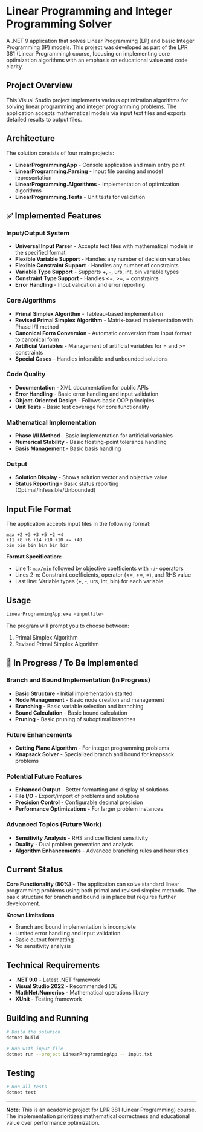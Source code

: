 # Linear Programming and Integer Programming Solver

A .NET 9 application that solves Linear Programming (LP) and basic Integer Programming (IP) models. This project was developed as part of the LPR 381 (Linear Programming) course, focusing on implementing core optimization algorithms with an emphasis on educational value and code clarity.

## Project Overview

This Visual Studio project implements various optimization algorithms for solving linear programming and integer programming problems. The application accepts mathematical models via input text files and exports detailed results to output files.

## Architecture

The solution consists of four main projects:

- **LinearProgrammingApp** - Console application and main entry point
- **LinearProgramming.Parsing** - Input file parsing and model representation
- **LinearProgramming.Algorithms** - Implementation of optimization algorithms
- **LinearProgramming.Tests** - Unit tests for validation

## ✅ Implemented Features

### Input/Output System
- **Universal Input Parser** - Accepts text files with mathematical models in the specified format
- **Flexible Variable Support** - Handles any number of decision variables
- **Flexible Constraint Support** - Handles any number of constraints
- **Variable Type Support** - Supports +, -, urs, int, bin variable types
- **Constraint Type Support** - Handles <=, >=, = constraints
- **Error Handling** - Input validation and error reporting

### Core Algorithms
- **Primal Simplex Algorithm** - Tableau-based implementation
- **Revised Primal Simplex Algorithm** - Matrix-based implementation with Phase I/II method
- **Canonical Form Conversion** - Automatic conversion from input format to canonical form
- **Artificial Variables** - Management of artificial variables for = and >= constraints
- **Special Cases** - Handles infeasible and unbounded solutions

### Code Quality
- **Documentation** - XML documentation for public APIs
- **Error Handling** - Basic error handling and input validation
- **Object-Oriented Design** - Follows basic OOP principles
- **Unit Tests** - Basic test coverage for core functionality

### Mathematical Implementation
- **Phase I/II Method** - Basic implementation for artificial variables
- **Numerical Stability** - Basic floating-point tolerance handling
- **Basis Management** - Basic basis handling

### Output
- **Solution Display** - Shows solution vector and objective value
- **Status Reporting** - Basic status reporting (Optimal/Infeasible/Unbounded)

## Input File Format

The application accepts input files in the following format:

```
max +2 +3 +3 +5 +2 +4
+11 +8 +6 +14 +10 +10 <= +40
bin bin bin bin bin bin
```

**Format Specification:**
- Line 1: `max/min` followed by objective coefficients with +/- operators
- Lines 2-n: Constraint coefficients, operator (<=, >=, =), and RHS value
- Last line: Variable types (+, -, urs, int, bin) for each variable

## Usage

```bash
LinearProgrammingApp.exe <inputfile>
```

The program will prompt you to choose between:
1. Primal Simplex Algorithm
2. Revised Primal Simplex Algorithm

## 🚧 In Progress / To Be Implemented

### Branch and Bound Implementation (In Progress)
- **Basic Structure** - Initial implementation started
- **Node Management** - Basic node creation and management
- **Branching** - Basic variable selection and branching
- **Bound Calculation** - Basic bound calculation
- **Pruning** - Basic pruning of suboptimal branches

### Future Enhancements
- **Cutting Plane Algorithm** - For integer programming problems
- **Knapsack Solver** - Specialized branch and bound for knapsack problems

### Potential Future Features
- **Enhanced Output** - Better formatting and display of solutions
- **File I/O** - Export/import of problems and solutions
- **Precision Control** - Configurable decimal precision
- **Performance Optimizations** - For larger problem instances

### Advanced Topics (Future Work)
- **Sensitivity Analysis** - RHS and coefficient sensitivity
- **Duality** - Dual problem generation and analysis
- **Algorithm Enhancements** - Advanced branching rules and heuristics

## Current Status

**Core Functionality (80%)** - The application can solve standard linear programming problems using both primal and revised simplex methods. The basic structure for branch and bound is in place but requires further development.

**Known Limitations**
- Branch and bound implementation is incomplete
- Limited error handling and input validation
- Basic output formatting
- No sensitivity analysis

## Technical Requirements

- **.NET 9.0** - Latest .NET framework
- **Visual Studio 2022** - Recommended IDE
- **MathNet.Numerics** - Mathematical operations library
- **XUnit** - Testing framework

## Building and Running

```bash
# Build the solution
dotnet build

# Run with input file
dotnet run --project LinearProgrammingApp -- input.txt
```

## Testing

```bash
# Run all tests
dotnet test
```

---

**Note**: This is an academic project for LPR 381 (Linear Programming) course. The implementation prioritizes mathematical correctness and educational value over performance optimization.
